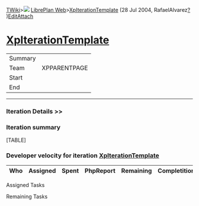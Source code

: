 [TWiki](Main_WebHome)&gt;![](/twiki/pub/TWiki/TWikiDocGraphics/web-bg-small.gif) [LibrePlan Web](LibrePlan_WebHome)&gt;[XpIterationTemplate](LibrePlan_XpIterationTemplate "Topic revision: 1 (28 Jul 2004 - 05:40:57)") (28 Jul 2004, RafaelAlvarez[?](Main_RafaelAlvarez?topicparent=LibrePlan.XpIterationTemplate "Create this topic") )[Edit](LibrePlan_XpIterationTemplate?t=1520343734 "Edit this topic text")[Attach](/twiki/bin/attach/LibrePlan/XpIterationTemplate "Attach an image or document to this topic")  

 [XpIterationTemplate](LibrePlan_XpIterationTemplate)
=====================================================

|         |              |
|---------|--------------|
| Summary |              |
| Team    | XPPARENTPAGE |
| Start   |              |
| End     |              |

------------------------------------------------------------------------

[](/twiki/bin/view/LibrePlan)

### Iteration Details &gt;&gt;

###  Iteration summary

[TABLE]

###  Developer velocity for iteration [XpIterationTemplate](LibrePlan_XpIterationTemplate)

| Who | Assigned | Spent | PhpReport | Remaining | Completition |     |
|-----|----------|-------|-----------|-----------|--------------|-----|

Assigned Tasks

Remaining Tasks
